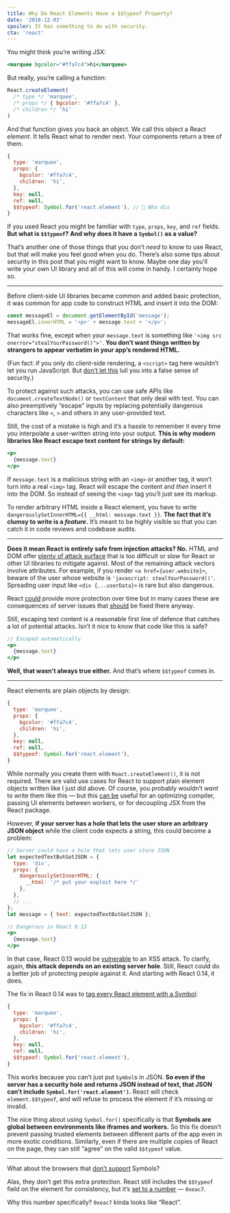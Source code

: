 ```yaml
---
title: Why Do React Elements Have a $$typeof Property?
date: '2018-12-03'
spoiler: It has something to do with security.
cta: 'react'
---
```


You might think you’re writing JSX:

```jsx
<marquee bgcolor="#ffa7c4">hi</marquee>
```

But really, you’re calling a function:

```jsx
React.createElement(
  /* type */ 'marquee',
  /* props */ { bgcolor: '#ffa7c4' },
  /* children */ 'hi'
)
```

And that function gives you back an object. We call this object a React *element*. It tells React what to render next. Your components return a tree of them.

```jsx {9}
{
  type: 'marquee',
  props: {
    bgcolor: '#ffa7c4',
    children: 'hi',
  },
  key: null,
  ref: null,
  $$typeof: Symbol.for('react.element'), // 🧐 Who dis
}
```

If you used React you might be familiar with `type`, `props`, `key`, and `ref` fields. **But what is `$$typeof`? And why does it have a `Symbol()` as a value?**

That’s another one of those things that you don’t *need* to know to use React, but that will make you feel good when you do. There’s also some tips about security in this post that you might want to know. Maybe one day you’ll write your own UI library and all of this will come in handy. I certainly hope so.

---

Before client-side UI libraries became common and added basic protection, it was common for app code to construct HTML and insert it into the DOM:

```jsx
const messageEl = document.getElementById('message');
messageEl.innerHTML = '<p>' + message.text + '</p>';
```

That works fine, except when your `message.text` is something like `'<img src onerror="stealYourPassword()">'`. **You don’t want things written by strangers to appear verbatim in your app’s rendered HTML.**

(Fun fact: if you only do client-side rendering, a `<script>` tag here wouldn’t let you run JavaScript. But [don’t let this](https://gomakethings.com/preventing-cross-site-scripting-attacks-when-using-innerhtml-in-vanilla-javascript/) lull you into a false sense of security.)

To protect against such attacks, you can use safe APIs like `document.createTextNode()` or `textContent` that only deal with text. You can also preemptively “escape” inputs by replacing potentially dangerous characters like `<`, `>` and others in any user-provided text.

Still, the cost of a mistake is high and it’s a hassle to remember it every time you interpolate a user-written string into your output. **This is why modern libraries like React escape text content for strings by default:**

```jsx
<p>
  {message.text}
</p>
```

If `message.text` is a malicious string with an `<img>` or another tag, it won’t turn into a real `<img>` tag. React will escape the content and *then* insert it into the DOM. So instead of seeing the `<img>` tag you’ll just see its markup.

To render arbitrary HTML inside a React element, you have to write `dangerouslySetInnerHTML={{ __html: message.text }}`. **The fact that it’s clumsy to write is a *feature*.** It’s meant to be highly visible so that you can catch it in code reviews and codebase audits.

---

**Does it mean React is entirely safe from injection attacks? No.** HTML and DOM offer [plenty of attack surface](https://github.com/facebook/react/issues/3473#issuecomment-90594748) that is too difficult or slow for React or other UI libraries to mitigate against. Most of the remaining attack vectors involve attributes. For example, if you render `<a href={user.website}>`, beware of the user whose website is `'javascript: stealYourPassword()'`. Spreading user input like `<div {...userData}>` is rare but also dangerous.

React [could](https://github.com/facebook/react/issues/10506) provide more protection over time but in many cases these are consequences of server issues that [should](https://github.com/facebook/react/issues/3473#issuecomment-91327040) be fixed there anyway.

Still, escaping text content is a reasonable first line of defence that catches a lot of potential attacks. Isn’t it nice to know that code like this is safe?

```jsx
// Escaped automatically
<p>
  {message.text}
</p>
```

**Well, that wasn’t always true either.** And that’s where `$$typeof` comes in.

---

React elements are plain objects by design:

```jsx
{
  type: 'marquee',
  props: {
    bgcolor: '#ffa7c4',
    children: 'hi',
  },
  key: null,
  ref: null,
  $$typeof: Symbol.for('react.element'),
}
```

While normally you create them with `React.createElement()`, it is not required. There are valid use cases for React to support plain element objects written like I just did above. Of course, you probably wouldn’t *want* to write them like this — but this [can be](https://github.com/facebook/react/pull/3583#issuecomment-90296667) useful for an optimizing compiler, passing UI elements between workers, or for decoupling JSX from the React package.

However, **if your server has a hole that lets the user store an arbitrary JSON object** while the client code expects a string, this could become a problem:

```jsx {2-10,15}
// Server could have a hole that lets user store JSON
let expectedTextButGotJSON = {
  type: 'div',
  props: {
    dangerouslySetInnerHTML: {
      __html: '/* put your exploit here */'
    },
  },
  // ...
};
let message = { text: expectedTextButGotJSON };

// Dangerous in React 0.13
<p>
  {message.text}
</p>
```

In that case, React 0.13 would be [vulnerable](http://danlec.com/blog/xss-via-a-spoofed-react-element) to an XSS attack. To clarify, again, **this attack depends on an existing server hole**. Still, React could do a better job of protecting people against it. And starting with React 0.14, it does.

The fix in React 0.14 was to [tag every React element with a Symbol](https://github.com/facebook/react/pull/4832):

```jsx {9}
{
  type: 'marquee',
  props: {
    bgcolor: '#ffa7c4',
    children: 'hi',
  },
  key: null,
  ref: null,
  $$typeof: Symbol.for('react.element'),
}
```

This works because you can’t just put `Symbol`s in JSON. **So even if the server has a security hole and returns JSON instead of text, that JSON can’t include `Symbol.for('react.element')`.** React will check `element.$$typeof`, and will refuse to process the element if it’s missing or invalid.

The nice thing about using `Symbol.for()` specifically is that **Symbols are global between environments like iframes and workers.** So this fix doesn’t prevent passing trusted elements between different parts of the app even in more exotic conditions. Similarly, even if there are multiple copies of React on the page, they can still “agree” on the valid `$$typeof` value.

---

What about the browsers that [don’t support](https://developer.mozilla.org/en-US/docs/Web/JavaScript/Reference/Global_Objects/Symbol#Browser_compatibility) Symbols?

Alas, they don’t get this extra protection. React still includes the `$$typeof` field on the element for consistency, but it’s [set to a number](https://github.com/facebook/react/blob/8482cbe22d1a421b73db602e1f470c632b09f693/packages/shared/ReactSymbols.js#L14-L16) — `0xeac7`.

Why this number specifically? `0xeac7` kinda looks like “React”.
